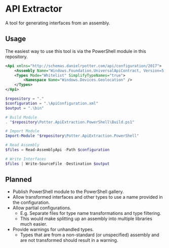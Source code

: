 # API Extractor

A tool for generating interfaces from an assembly.

## Usage

The easiest way to use this tool is via the PowerShell module in this repository.

```XML
<Api xmlns="http://schemas.danielrpotter.com/api/configuration/2017">
    <Assembly Name="Windows.Foundation.UniversalApiContract, Version=5.0.0.0, Culture=neutral, PublicKeyToken=null, ContentType=WindowsRuntime" />
    <Types Mode="Whitelist" SimplifyTypeNames="true">
        <Namespace Name="Windows.Devices.Geolocation" />
    </Types>
</Api>
```

```PowerShell
$repository = "."
$configuration = ".\ApiConfiguration.xml"
$output = ".\bin"

# Build Module
. "$repository\Potter.ApiExtraction.PowerShell\Build.ps1"

# Import Module
Import-Module "$repository\Potter.ApiExtraction.PowerShell"

# Read Assembly
$files = Read-AssemblyApi -Path $configuration

# Write Interfaces
$files | Write-SourceFile -Destination $output
```

## Planned

- Publish PowerShell module to the PowerShell gallery.
- Allow transformed interfaces and other types to use a name provided in the configuration.
- Allow partial configurations.
  - E.g. Separate files for type name transformations and type filtering.
  - This would make splitting up an assembly into multiple libraries much easier.
- Provide warnings for unhandled types.
  - Types that are from a non-standard (or unspecified) assembly and are not transformed should result in a warning.
